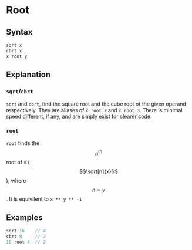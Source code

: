 # Root

## Syntax
```swift
sqrt x
cbrt x
x root y
```

## Explanation

### `sqrt`/`cbrt`
`sqrt` and `cbrt`, find the square root and the cube root of the given operand respectively. They are aliases of `x root 2` and `x root 3`. There is minimal speed different, if any, and are simply exist for clearer code.

### `root`
`root` finds the $$n^{th}$$ root of `x` ($$\sqrt[n]{x}$$), where $$n = y$$. It is equivilent to `x ** y ** -1`

## Examples

```swift
sqrt 16    // 4
cbrt 8     // 2
16 root 4  // 2
```